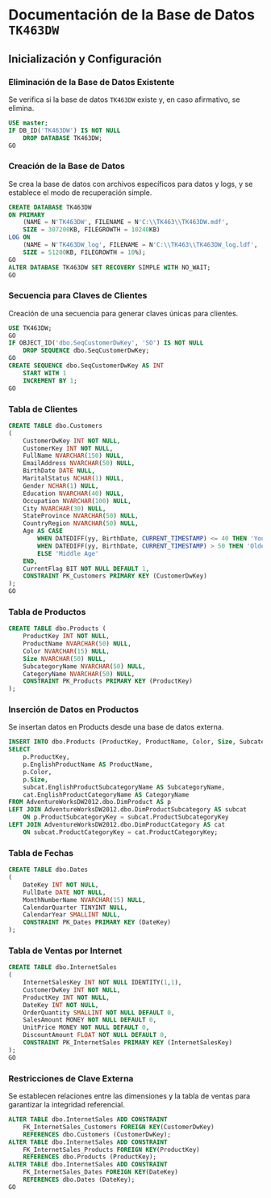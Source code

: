 # Documentación de la Base de Datos `TK463DW`

## Inicialización y Configuración

### Eliminación de la Base de Datos Existente

Se verifica si la base de datos `TK463DW` existe y, en caso afirmativo, se elimina.

```sql
USE master;
IF DB_ID('TK463DW') IS NOT NULL
    DROP DATABASE TK463DW;
GO
```
### Creación de la Base de Datos

Se crea la base de datos con archivos específicos para datos y logs, y se establece el modo de recuperación simple.
```sql
CREATE DATABASE TK463DW
ON PRIMARY
    (NAME = N'TK463DW', FILENAME = N'C:\\TK463\\TK463DW.mdf',
    SIZE = 307200KB, FILEGROWTH = 10240KB)
LOG ON
    (NAME = N'TK463DW_log', FILENAME = N'C:\\TK463\\TK463DW_log.ldf',
    SIZE = 51200KB, FILEGROWTH = 10%);
GO
ALTER DATABASE TK463DW SET RECOVERY SIMPLE WITH NO_WAIT;
GO
```

### Secuencia para Claves de Clientes
Creación de una secuencia para generar claves únicas para clientes.
```sql
USE TK463DW;
GO
IF OBJECT_ID('dbo.SeqCustomerDwKey', 'SO') IS NOT NULL
    DROP SEQUENCE dbo.SeqCustomerDwKey;
GO
CREATE SEQUENCE dbo.SeqCustomerDwKey AS INT
    START WITH 1
    INCREMENT BY 1;
GO
```

### Tabla de Clientes
```sql
CREATE TABLE dbo.Customers
(
    CustomerDwKey INT NOT NULL,
    CustomerKey INT NOT NULL,
    FullName NVARCHAR(150) NULL,
    EmailAddress NVARCHAR(50) NULL,
    BirthDate DATE NULL,
    MaritalStatus NCHAR(1) NULL,
    Gender NCHAR(1) NULL,
    Education NVARCHAR(40) NULL,
    Occupation NVARCHAR(100) NULL,
    City NVARCHAR(30) NULL,
    StateProvince NVARCHAR(50) NULL,
    CountryRegion NVARCHAR(50) NULL,
    Age AS CASE
        WHEN DATEDIFF(yy, BirthDate, CURRENT_TIMESTAMP) <= 40 THEN 'Younger'
        WHEN DATEDIFF(yy, BirthDate, CURRENT_TIMESTAMP) > 50 THEN 'Older'
        ELSE 'Middle Age'
    END,
    CurrentFlag BIT NOT NULL DEFAULT 1,
    CONSTRAINT PK_Customers PRIMARY KEY (CustomerDwKey)
);
GO
```

### Tabla de Productos
```sql
CREATE TABLE dbo.Products (
    ProductKey INT NOT NULL,
    ProductName NVARCHAR(50) NULL,
    Color NVARCHAR(15) NULL,
    Size NVARCHAR(50) NULL,
    SubcategoryName NVARCHAR(50) NULL,
    CategoryName NVARCHAR(50) NULL,
    CONSTRAINT PK_Products PRIMARY KEY (ProductKey)
);
```
### Inserción de Datos en Productos
Se insertan datos en Products desde una base de datos externa.
```sql
INSERT INTO dbo.Products (ProductKey, ProductName, Color, Size, SubcategoryName, CategoryName)
SELECT
    p.ProductKey,
    p.EnglishProductName AS ProductName,
    p.Color,
    p.Size,
    subcat.EnglishProductSubcategoryName AS SubcategoryName,
    cat.EnglishProductCategoryName AS CategoryName
FROM AdventureWorksDW2012.dbo.DimProduct AS p
LEFT JOIN AdventureWorksDW2012.dbo.DimProductSubcategory AS subcat
    ON p.ProductSubcategoryKey = subcat.ProductSubcategoryKey
LEFT JOIN AdventureWorksDW2012.dbo.DimProductCategory AS cat
    ON subcat.ProductCategoryKey = cat.ProductCategoryKey;
```

### Tabla de Fechas
```sql
CREATE TABLE dbo.Dates
(
    DateKey INT NOT NULL,
    FullDate DATE NOT NULL,
    MonthNumberName NVARCHAR(15) NULL,
    CalendarQuarter TINYINT NULL,
    CalendarYear SMALLINT NULL,
    CONSTRAINT PK_Dates PRIMARY KEY (DateKey)
);
```

### Tabla de Ventas por Internet
```sql
CREATE TABLE dbo.InternetSales
(
    InternetSalesKey INT NOT NULL IDENTITY(1,1),
    CustomerDwKey INT NOT NULL,
    ProductKey INT NOT NULL,
    DateKey INT NOT NULL,
    OrderQuantity SMALLINT NOT NULL DEFAULT 0,
    SalesAmount MONEY NOT NULL DEFAULT 0,
    UnitPrice MONEY NOT NULL DEFAULT 0,
    DiscountAmount FLOAT NOT NULL DEFAULT 0,
    CONSTRAINT PK_InternetSales PRIMARY KEY (InternetSalesKey)
);
GO
```

### Restricciones de Clave Externa
Se establecen relaciones entre las dimensiones y la tabla de ventas para garantizar la integridad referencial.
```sql
ALTER TABLE dbo.InternetSales ADD CONSTRAINT
    FK_InternetSales_Customers FOREIGN KEY(CustomerDwKey)
    REFERENCES dbo.Customers (CustomerDwKey);
ALTER TABLE dbo.InternetSales ADD CONSTRAINT
    FK_InternetSales_Products FOREIGN KEY(ProductKey)
    REFERENCES dbo.Products (ProductKey);
ALTER TABLE dbo.InternetSales ADD CONSTRAINT
    FK_InternetSales_Dates FOREIGN KEY(DateKey)
    REFERENCES dbo.Dates (DateKey);
GO
```
